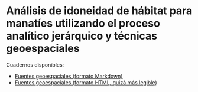 # Análisis de idoneidad de hábitat para manatíes utilizando el proceso analítico jerárquico y técnicas geoespaciales

Cuadernos disponibles:

- [Fuentes geoespaciales (formato Markdown)](fuentes-geoespaciales.md)
- [Fuentes geoespaciales (formato HTML, quizá más legible)](https://geofis.github.io/manaties-rd/fuentes-geoespaciales.html)